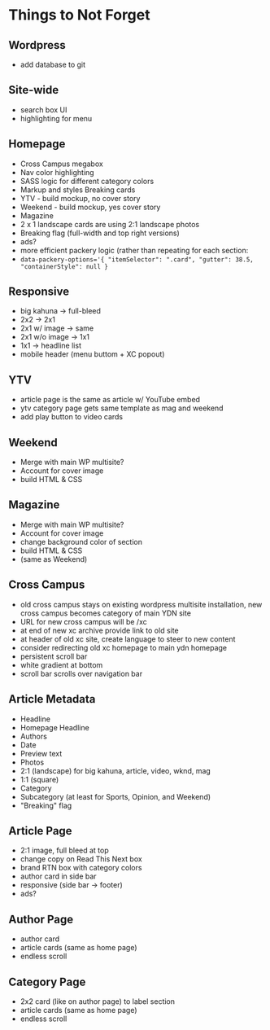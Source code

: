 # Things to Not Forget

## Wordpress
- add database to git

## Site-wide
- search box UI
- highlighting for menu

## Homepage
- Cross Campus megabox
- Nav color highlighting
- SASS logic for different category colors
- Markup and styles Breaking cards
- YTV - build mockup, no cover story
- Weekend - build mockup, yes cover story
- Magazine 
- 2 x 1 landscape cards are using 2:1 landscape photos
- Breaking flag (full-width and top right versions) 
- ads?
- more efficient packery logic (rather than repeating for each section:
 - `data-packery-options='{ "itemSelector": ".card", "gutter": 38.5, "containerStyle": null }`

## Responsive
- big kahuna -> full-bleed
- 2x2 -> 2x1
- 2x1 w/ image -> same
- 2x1 w/o image -> 1x1
- 1x1 -> headline list
- mobile header (menu buttom + XC popout) 

## YTV
- article page is the same as article w/ YouTube embed
- ytv category page gets same template as mag and weekend
- add play button to video cards

## Weekend
- Merge with main WP multisite?
- Account for cover image
- build HTML & CSS

## Magazine
- Merge with main WP multisite?
- Account for cover image
- change background color of section
- build HTML & CSS
- (same as Weekend) 


## Cross Campus
- old cross campus stays on existing wordpress multisite installation, new cross campus becomes category of main YDN site
- URL for new cross campus will be /xc
- at end of new xc archive provide link to old site
- at header of old xc site, create language to steer to new content
- consider redirecting old xc homepage to main ydn homepage
- persistent scroll bar 
- white gradient at bottom
- scroll bar scrolls over navigation bar 

## Article Metadata
- Headline
- Homepage Headline
- Authors
- Date
- Preview text
- Photos
 - 2:1 (landscape) for big kahuna, article, video, wknd, mag
 - 1:1 (square)
- Category
 - Subcategory (at least for Sports, Opinion, and Weekend)
- "Breaking" flag 
 

## Article Page
- 2:1 image, full bleed at top 
- change copy on Read This Next box 
- brand RTN box with category colors 
- author card in side bar 
- responsive (side bar -> footer)
- ads?

## Author Page
- author card
- article cards (same as home page)
- endless scroll

## Category Page
- 2x2 card (like on author page) to label section
- article cards (same as home page)
- endless scroll
